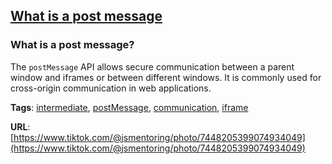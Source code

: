 ## [What is a post message](#what-is-a-post-message)

### What is a post message?

The `postMessage` API allows secure communication between a parent window and iframes or between different windows. It is commonly used for cross-origin communication in web applications.

**Tags**: [intermediate](./level/intermediate), [postMessage](./theme/postmessage), [communication](./theme/communication), [iframe](./theme/iframe)

**URL**: [https://www.tiktok.com/@jsmentoring/photo/7448205399074934049](https://www.tiktok.com/@jsmentoring/photo/7448205399074934049)
